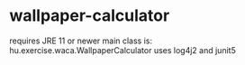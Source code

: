 # wallpaper-calculator

requires JRE 11 or newer
main class is: hu.exercise.waca.WallpaperCalculator
uses log4j2 and junit5
